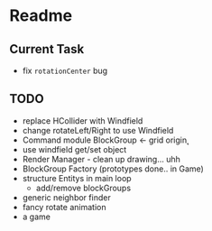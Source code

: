 # Readme

## Current Task
* fix `rotationCenter` bug
## TODO
* replace HCollider with Windfield
* change rotateLeft/Right to use Windfield
* Command module BlockGroup <- grid origin˛
* use windfield get/set object
* Render Manager - clean up drawing... uhh
* BlockGroup Factory (prototypes done.. in Game)
* structure Entitys in main loop
  * add/remove blockGroups
* generic neighbor finder
* fancy rotate animation
* a game
